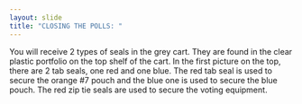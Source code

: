 ```yaml
---
layout: slide
title: "CLOSING THE POLLS: "
---
```


You will receive 2 types of seals in the grey cart. They are found in the clear plastic portfolio on the top shelf of the cart. In the first picture on the top, there are 2 tab seals, one red and one blue. The red tab seal is used to secure the orange #7 pouch and the blue one is used to secure the blue pouch. The red zip tie seals are used to secure the voting equipment.
